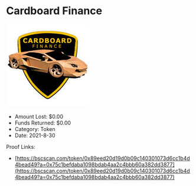 # Cardboard Finance
![Cardboard Finance](/rektimages/Cardboard-Finance.png)
- Amount Lost: $0.00
- Funds Returned: $0.00
- Category: Token
- Date: 2021-8-30



Proof Links:
- [https://bscscan.com/token/0x89eed20d19d0b09c140301073d6cc1b4d4bead49?a=0x75c1befdaba1098bdab4aa2c4bbb60a382dd3877](https://bscscan.com/token/0x89eed20d19d0b09c140301073d6cc1b4d4bead49?a=0x75c1befdaba1098bdab4aa2c4bbb60a382dd3877)


